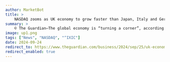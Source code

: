```yaml
---
author: MarketBot
title: >
    NASDAQ zooms as UK economy to grow faster than Japan, Italy and Germany this year, says OECD
summary: >
    © The Guardian—The global economy is “turning a corner”, according to the latest outlook from the Organisation for Economic Cooperation and Development (OECD) as it upgraded the UK’s growth forecast for this year to faster than that of Japan, Italy and Germany.
image: up1.png
tags: ["News", "NASDAQ", "^IXIC"]
date: 2024-09-24
redirect_to: https://www.theguardian.com/business/2024/sep/25/uk-economy-to-grow-faster-than-japan-italy-and-germany-this-year-says-oecd
redirect_enabled: true
---
```

